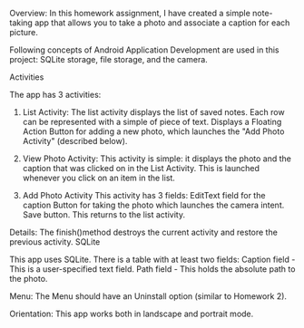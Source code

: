 Overview:
In this homework assignment, I have created a simple note-taking app that allows you to take a photo and associate a caption for each picture. 

Following concepts of Android Application Development are used in this project: SQLite storage, file storage, and the camera.

Activities

The app has 3 activities:
1. List Activity:
The list activity displays the list of saved notes. Each row can be represented with a simple of piece of text. 
Displays a Floating Action Button for adding a new photo, which launches the "Add Photo Activity" (described below).

2. View Photo Activity:
This activity is simple: it displays the photo and the caption that was clicked on in the List Activity.
This is launched whenever you click on an item in the list.

3. Add Photo Activity
This activity has 3 fields:
EditText field for the caption
Button for taking the photo which launches the camera intent.
Save button. This returns to the list activity.

Details: The finish()method destroys the current activity and restore the previous activity.
SQLite

This app uses SQLite. There is a table with at least two fields:
Caption field - This is a user-specified text field.
Path field - This holds the absolute path to the photo.

Menu:
The Menu should have an Uninstall option (similar to Homework 2).

Orientation:
This app works both in landscape and portrait mode.

